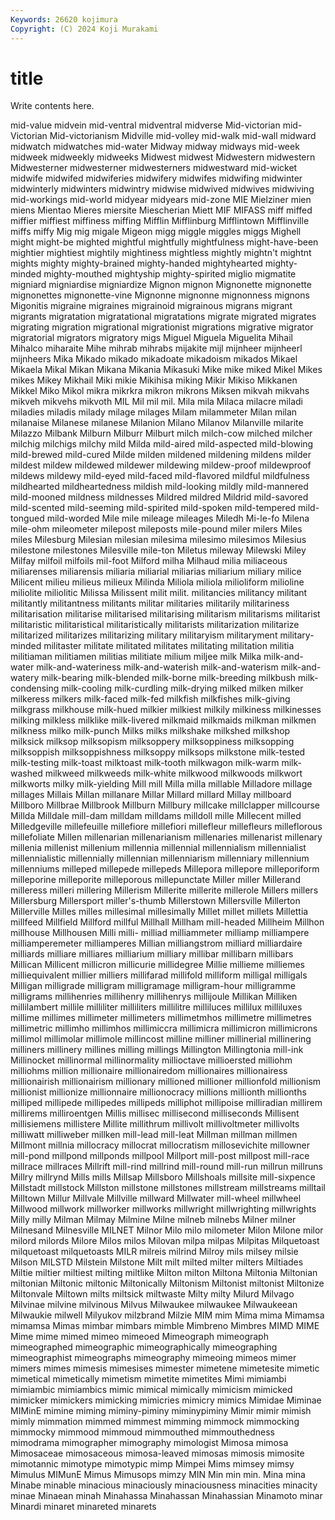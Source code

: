 ```yaml
---
Keywords: 26620 kojimura
Copyright: (C) 2024 Koji Murakami
---
```


# title

Write contents here.



mid-value midvein mid-ventral midventral midverse Mid-victorian mid-Victorian Mid-victorianism
Midville mid-volley mid-walk mid-wall midward midwatch midwatches mid-water Midway midway
midways mid-week midweek midweekly midweeks Midwest midwest Midwestern midwestern Midwesterner
midwesterner midwesterners midwestward mid-wicket midwife midwifed midwiferies midwifery midwifes midwifing
midwinter midwinterly midwinters midwintry midwise midwived midwives midwiving mid-workings mid-world
midyear midyears mid-zone MIE Mielziner mien miens Mientao Mieres miersite
Miescherian Miett MIF MIFASS miff miffed miffier miffiest miffiness miffing
Mifflin Mifflinburg Mifflintown Mifflinville miffs miffy Mig mig migale Migeon
migg miggle miggles miggs Mighell might might-be mighted mightful mightfully
mightfulness might-have-been mightier mightiest mightily mightiness mightless mightly mightn't mightnt
mights mighty mighty-brained mighty-handed mightyhearted mighty-minded mighty-mouthed mightyship mighty-spirited miglio
migmatite migniard migniardise migniardize Mignon mignon Mignonette mignonette mignonettes mignonette-vine
Mignonne mignonne mignonness mignons Migonitis migraine migraines migrainoid migrainous migrans
migrant migrants migratation migratational migratations migrate migrated migrates migrating migration
migrational migrationist migrations migrative migrator migratorial migrators migratory migs Miguel
Miguela Miguelita Mihail Mihalco miharaite Mihe mihrab mihrabs mijakite mijl
mijnheer mijnheerl mijnheers Mika Mikado mikado mikadoate mikadoism mikados Mikael
Mikaela Mikal Mikan Mikana Mikania Mikasuki Mike mike miked Mikel
Mikes mikes Mikey Mikhail Miki mikie Mikihisa miking Mikir Mikiso
Mikkanen Mikkel Miko Mikol mikra mikrkra mikron mikrons Miksen mikvah
mikvahs mikveh mikvehs mikvoth MIL Mil mil mil. Mila mila
Milaca milacre miladi miladies miladis milady milage milages Milam milammeter
Milan milan milanaise Milanese milanese Milanion Milano Milanov Milanville milarite
Milazzo Milbank Milburn Milburr Milburt milch milch-cow milched milcher milchig
milchigs milchy mild Milda mild-aired mild-aspected mild-blowing mild-brewed mild-cured Milde
milden mildened mildening mildens milder mildest mildew mildewed mildewer mildewing
mildew-proof mildewproof mildews mildewy mild-eyed mild-faced mild-flavored mildful mildfulness mildhearted
mildheartedness mildish mild-looking mildly mild-mannered mild-mooned mildness mildnesses Mildred mildred
Mildrid mild-savored mild-scented mild-seeming mild-spirited mild-spoken mild-tempered mild-tongued mild-worded Mile
mile mileage mileages Miledh Mi-le-fo Milena mile-ohm mileometer milepost mileposts
mile-pound miler milers Miles miles Milesburg Milesian milesian milesima milesimo
milesimos Milesius milestone milestones Milesville mile-ton Miletus mileway Milewski Miley
Milfay milfoil milfoils mil-foot Milford milha Milhaud milia miliaceous miliarenses
miliarensis miliaria miliarial miliarias miliarium miliary milice Milicent milieu milieus
milieux Milinda Miliola miliola milioliform milioline miliolite miliolitic Milissa Milissent
milit milit. militancies militancy militant militantly militantness militants militar militaries
militarily militariness militarisation militarise militarised militarising militarism militarisms militarist militaristic
militaristical militaristically militarists militarization militarize militarized militarizes militarizing military militaryism
militaryment military-minded militaster militate militated militates militating militation militia militiaman
militiamen militias militiate milium miljee milk Milka milk-and-water milk-and-wateriness milk-and-waterish
milk-and-waterism milk-and-watery milk-bearing milk-blended milk-borne milk-breeding milkbush milk-condensing milk-cooling milk-curdling
milk-drying milked milken milker milkeress milkers milk-faced milk-fed milkfish milkfishes
milk-giving milkgrass milkhouse milk-hued milkier milkiest milkily milkiness milkinesses milking
milkless milklike milk-livered milkmaid milkmaids milkman milkmen milkness milko milk-punch
Milks milks milkshake milkshed milkshop milksick milksop milksopism milksoppery milksoppiness
milksopping milksoppish milksoppishness milksoppy milksops milkstone milk-tested milk-testing milk-toast milktoast
milk-tooth milkwagon milk-warm milk-washed milkweed milkweeds milk-white milkwood milkwoods milkwort
milkworts milky milk-yielding Mill mill Milla milla millable Milladore millage
millages Millais Millan millanare Millar Millard millard Millay millboard Millboro
Millbrae Millbrook Millburn Millbury millcake millclapper millcourse Millda Milldale mill-dam
milldam milldams milldoll mille Millecent milled Milledgeville millefeuille millefiore millefiori
millefleur millefleurs milleflorous millefoliate Millen millenarian millenarianism millenaries millenarist millenary
millenia millenist millenium millennia millennial millennialism millennialist millennialistic millennially millennian
millenniarism millenniary millennium millenniums milleped millepede millepeds Millepora millepore milleporiform
milleporine milleporite milleporous millepunctate Miller miller Millerand milleress milleri millering
Millerism Millerite millerite millerole Millers millers Millersburg Millersport miller's-thumb Millerstown
Millersville Millerton Millerville Milles milles millesimal millesimally Millet millet millets
Millettia millfeed Millfield Millford millful Millhall Millham mill-headed Millheim Millhon
millhouse Millhousen Milli milli- milliad milliammeter milliamp milliampere milliamperemeter milliamperes
Millian milliangstrom milliard milliardaire milliards milliare milliares milliarium milliary millibar
millibarn millibars Millican Millicent millicron millicurie millidegree Millie millieme milliemes
milliequivalent millier milliers millifarad millifold milliform milligal milligals Milligan milligrade
milligram milligramage milligram-hour milligramme milligrams millihenries millihenry millihenrys millijoule Millikan
Milliken millilambert millile milliliter milliliters millilitre milliluces millilux milliluxes millime
millimes millimeter millimeters millimetmhos millimetre millimetres millimetric millimho millimhos millimiccra
millimicra millimicron millimicrons millimol millimolar millimole millincost milline milliner millinerial
millinering milliners millinery millines milling millings Millington Millingtonia mill-ink Millinocket
millinormal millinormality millioctave millioersted milliohm milliohms million millionaire millionairedom millionaires
millionairess millionairish millionairism millionary millioned millioner millionfold millionism millionist millionize
millionnaire millionocracy millions millionth millionths milliped millipede millipedes millipeds milliphot
millipoise milliradian millirem millirems milliroentgen Millis millisec millisecond milliseconds Millisent
millisiemens millistere Millite millithrum millivolt millivoltmeter millivolts milliwatt milliweber millken
mill-lead mill-leat Millman millman millmen Millmont millnia millocracy millocrat millocratism
millosevichite millowner mill-pond millpond millponds millpool Millport mill-post millpost mill-race
millrace millraces Millrift mill-rind millrind mill-round mill-run millrun millruns Millry
millrynd Mills mills Millsap Millsboro Millshoals millsite mill-sixpence Millstadt millstock
Millston millstone millstones millstream millstreams milltail Milltown Millur Millvale Millville
millward Millwater mill-wheel millwheel Millwood millwork millworker millworks millwright millwrighting
millwrights Milly milly Milman Milmay Milmine Milne milneb milnebs Milner
milner Milnesand Milnesville MILNET Milnor Milo milo milometer Milon Milone
milor milord milords Milore Milos milos Milovan milpa milpas Milpitas
Milquetoast milquetoast milquetoasts MILR milreis milrind Milroy mils milsey milsie
Milson MILSTD Milstein Milstone Milt milt milted milter milters Miltiades
Miltie miltier miltiest milting miltlike Milton milton Miltona Miltonia Miltonian
miltonian Miltonic miltonic Miltonically Miltonism Miltonist miltonist Miltonize Miltonvale Miltown
milts miltsick miltwaste Milty milty Milurd Milvago Milvinae milvine milvinous
Milvus Milwaukee milwaukee Milwaukeean Milwaukie milwell Milyukov milzbrand Milzie MIM
mim Mima mima Mimamsa mimamsa Mimas mimbar mimbars mimble Mimbreno
Mimbres MIMD MIME Mime mime mimed mimeo mimeoed Mimeograph mimeograph
mimeographed mimeographic mimeographically mimeographing mimeographist mimeographs mimeography mimeoing mimeos mimer
mimers mimes mimesis mimesises mimester mimetene mimetesite mimetic mimetical mimetically
mimetism mimetite mimetites Mimi mimiambi mimiambic mimiambics mimic mimical mimically
mimicism mimicked mimicker mimickers mimicking mimicries mimicry mimics Mimidae Miminae
MIMinE mimine miming miminy-piminy miminypiminy Mimir mimir mimish mimly mimmation
mimmed mimmest mimming mimmock mimmocking mimmocky mimmood mimmoud mimmouthed mimmouthedness
mimodrama mimographer mimography mimologist Mimosa mimosa Mimosaceae mimosaceous mimosa-leaved mimosas
mimosis mimosite mimotannic mimotype mimotypic mimp Mimpei Mims mimsey mimsy
Mimulus MIMunE Mimus Mimusops mimzy MIN Min min min. Mina
mina Minabe minable minacious minaciously minaciousness minacities minacity minae Minaean
minah Minahassa Minahassan Minahassian Minamoto minar Minardi minaret minareted minarets
